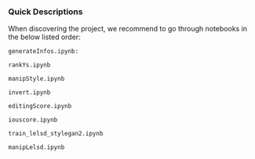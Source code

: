 ### Quick Descriptions

When discovering the project, we recommend to go through notebooks in the below listed order:

```
generateInfos.ipynb: 
```

```
rankYs.ipynb
```
```
manipStyle.ipynb
```
```
invert.ipynb
```
```
editingScore.ipynb
```
```
iouscore.ipynb
```
```
train_lelsd_stylegan2.ipynb
```
```
manipLelsd.ipynb
```
